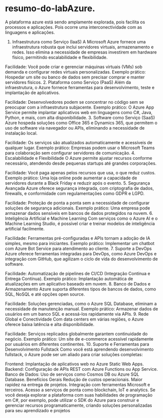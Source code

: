 # resumo-do-labAzure.
A plataforma azure está sendo amplamente explorada, pois facilita os processos e aplicações. Pois ocorre uma interconectividade com as linguagens e aplicações.

1. Infraestrutura como Serviço (IaaS)
A Microsoft Azure fornece uma infraestrutura robusta que inclui servidores virtuais, armazenamento e redes. Isso elimina a necessidade de empresas investirem em hardware físico, permitindo escalabilidade e flexibilidade.

Facilidade: Você pode criar e gerenciar máquinas virtuais (VMs) sob demanda e configurar redes virtuais personalizadas.
Exemplo prático: Hospedar um site ou banco de dados sem precisar comprar e manter servidores físicos.
2. Plataforma como Serviço (PaaS)
Além da infraestrutura, o Azure fornece ferramentas para desenvolvimento, teste e implantação de aplicativos.

Facilidade: Desenvolvedores podem se concentrar no código sem se preocupar com a infraestrutura subjacente.
Exemplo prático: O Azure App Service permite implantar aplicativos web em linguagens como C#, Java, Python, e mais, com alta disponibilidade.
3. Software como Serviço (SaaS)
Azure hospeda soluções como Office 365 e Dynamics 365, que permitem o uso de software via navegador ou APIs, eliminando a necessidade de instalação local.

Facilidade: Os serviços são atualizados automaticamente e acessíveis de qualquer lugar.
Exemplo prático: Empresas podem usar o Microsoft Teams para colaboração sem configurar servidores de comunicação.
4. Escalabilidade e Flexibilidade
O Azure permite ajustar recursos conforme necessário, atendendo desde pequenas startups até grandes corporações.

Facilidade: Você paga apenas pelos recursos que usa, o que reduz custos.
Exemplo prático: Uma loja online pode aumentar a capacidade de servidores durante a Black Friday e reduzir após o evento.
5. Segurança Avançada
Azure oferece segurança integrada, com criptografia de dados, firewalls, e conformidade com regulamentações como GDPR e LGPD.

Facilidade: Proteção de ponta a ponta sem a necessidade de configurar soluções de segurança adicionais.
Exemplo prático: Uma empresa pode armazenar dados sensíveis em bancos de dados protegidos na nuvem.
6. Inteligência Artificial e Machine Learning
Com serviços como o Azure AI e o Machine Learning Studio, é possível criar e treinar modelos de inteligência artificial facilmente.

Facilidade: Ferramentas pré-configuradas e APIs tornam a adoção de IA simples, mesmo para iniciantes.
Exemplo prático: Implementar um chatbot com Azure Bot Service para atendimento ao cliente.
7. Suporte a DevOps
Azure oferece ferramentas integradas para DevOps, como Azure DevOps e integração com GitHub, que agilizam o ciclo de vida do desenvolvimento de software.

Facilidade: Automatização de pipelines de CI/CD (Integração Contínua e Entrega Contínua).
Exemplo prático: Implantação automática de atualizações em um aplicativo baseado em nuvem.
8. Banco de Dados e Armazenamento
Azure suporta diferentes tipos de bancos de dados, como SQL, NoSQL e até opções open source.

Facilidade: Soluções gerenciadas, como o Azure SQL Database, eliminam a necessidade de manutenção manual.
Exemplo prático: Armazenar dados de usuários em um banco SQL e acessá-los rapidamente via APIs.
9. Rede Global e Conectividade
Com data centers em várias regiões, o Azure oferece baixa latência e alta disponibilidade.

Facilidade: Serviços replicados globalmente garantem continuidade do negócio.
Exemplo prático: Um site de e-commerce acessível rapidamente por usuários em diferentes continentes.
10. Suporte e Ferramentas para Desenvolvimento Fullstack
Como você está aprendendo desenvolvimento fullstack, o Azure pode ser um aliado para criar soluções completas:

Frontend: Implantação de aplicativos web no Azure Static Web Apps.
Backend: Configuração de APIs REST com Azure Functions ou App Service.
Banco de Dados: Uso de serviços como Cosmos DB ou Azure SQL Database.
Benefícios Gerais
Redução de custos operacionais.
Maior rapidez na entrega de projetos.
Integração com ferramentas Microsoft e terceiros.
Acesso a serviços de ponta como blockchain, IoT e analytics.
Se você deseja explorar a plataforma com suas habilidades de programação em C#, por exemplo, pode utilizar o SDK do Azure para construir e gerenciar recursos programaticamente, criando soluções personalizadas para seu aprendizado e projetos
